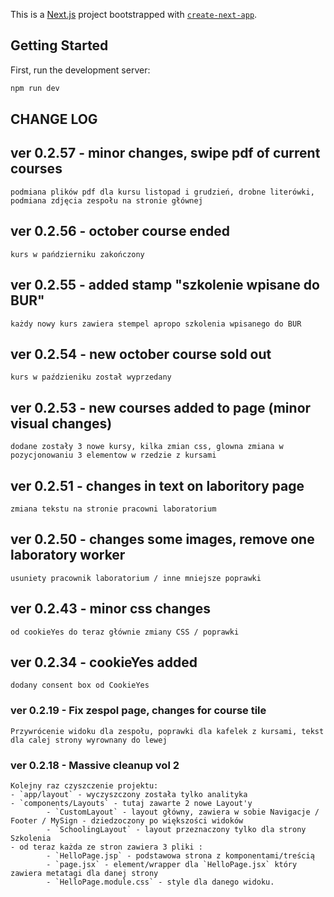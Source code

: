 This is a [Next.js](https://nextjs.org) project bootstrapped with [`create-next-app`](https://nextjs.org/docs/app/api-reference/cli/create-next-app).

## Getting Started

First, run the development server:

```bash
npm run dev
```

## CHANGE LOG

## ver 0.2.57 - minor changes, swipe pdf of current courses

    podmiana plików pdf dla kursu listopad i grudzień, drobne literówki, podmiana zdjęcia zespołu na stronie głównej

## ver 0.2.56 - october course ended

    kurs w pańdzierniku zakończony

## ver 0.2.55 - added stamp "szkolenie wpisane do BUR"

    każdy nowy kurs zawiera stempel apropo szkolenia wpisanego do BUR

## ver 0.2.54 - new october course sold out

    kurs w paździeniku został wyprzedany

## ver 0.2.53 - new courses added to page (minor visual changes)

    dodane zostały 3 nowe kursy, kilka zmian css, glowna zmiana w pozycjonowaniu 3 elementow w rzedzie z kursami

## ver 0.2.51 - changes in text on laboritory page

    zmiana tekstu na stronie pracowni laboratorium

## ver 0.2.50 - changes some images, remove one laboratory worker

    usuniety pracownik laboratorium / inne mniejsze poprawki

## ver 0.2.43 - minor css changes

    od cookieYes do teraz głównie zmiany CSS / poprawki

## ver 0.2.34 - cookieYes added

    dodany consent box od CookieYes

### ver 0.2.19 - Fix zespol page, changes for course tile

    Przywrócenie widoku dla zespołu, poprawki dla kafelek z kursami, tekst dla calej strony wyrownany do lewej

### ver 0.2.18 - Massive cleanup vol 2

    Kolejny raz czyszczenie projektu:
    - `app/layout` - wyczyszczony została tylko analityka
    - `components/Layouts` - tutaj zawarte 2 nowe Layout'y
            - `CustomLayout` - layout główny, zawiera w sobie Navigacje / Footer / MySign - dziedzoczony po większości widoków
            - `SchoolingLayout` - layout przeznaczony tylko dla strony Szkolenia
    - od teraz każda ze stron zawiera 3 pliki :
            - `HelloPage.jsp` - podstawowa strona z komponentami/treścią
            - `page.jsx` - element/wrapper dla `HelloPage.jsx` który zawiera metatagi dla danej strony
            - `HelloPage.module.css` - style dla danego widoku.
